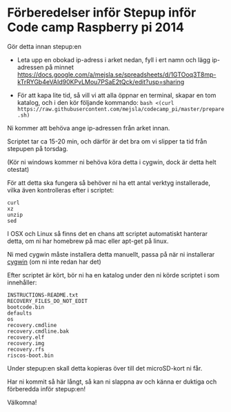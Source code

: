 Förberedelser inför Stepup inför Code camp Raspberry pi 2014
============================================================

Gör detta innan stepup:en

- Leta upp en obokad ip-adress i arket nedan, fyll i ert namn och lägg ip-adressen på minnet
https://docs.google.com/a/mejsla.se/spreadsheets/d/1GTOoq3T8mp-kTrRYGb4eVAId90KPvLMou7PSaE2tQck/edit?usp=sharing

- För att kapa lite tid, så vill vi att alla öppnar en terminal, skapar en tom katalog, och i den kör följande kommando:
```bash <(curl https://raw.githubusercontent.com/mejsla/codecamp_pi/master/prepare.sh)```

Ni kommer att behöva ange ip-adressen från arket innan.

Scriptet tar ca 15-20 min, och därför är det bra om vi slipper ta tid från stepupen på torsdag.

(Kör ni windows kommer ni behöva köra detta i cygwin, dock är detta helt otestat)

För att detta ska fungera så behöver ni ha ett antal verktyg installerade, vilka även kontrolleras efter i scriptet:
```
curl
xz
unzip
sed
```
I OSX och Linux så finns det en chans att scriptet automatiskt hanterar detta, om ni har homebrew på mac eller apt-get på linux.

Ni med cygwin måste installera detta manuellt, passa på när ni installerar [cygwin](https://www.cygwin.com) (om ni inte redan har det)

Efter scriptet är kört, bör ni ha en katalog under den ni körde scriptet i som innehåller:
```BUILD-DATA
INSTRUCTIONS-README.txt
RECOVERY_FILES_DO_NOT_EDIT
bootcode.bin
defaults
os
recovery.cmdline
recovery.cmdline.bak
recovery.elf
recovery.img
recovery.rfs
riscos-boot.bin
```

Under stepup:en skall detta kopieras över till det microSD-kort ni får. 

Har ni kommit så här långt, så kan ni slappna av och känna er duktiga och förberedda inför stepup:en!

Välkomna!
